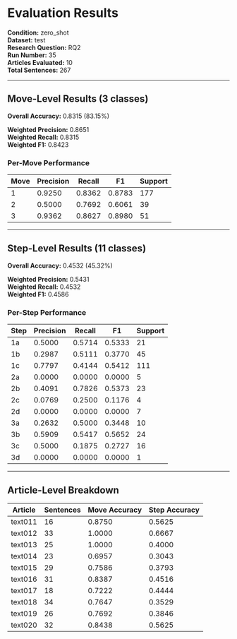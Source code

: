 # Evaluation Results

**Condition:** zero_shot  
**Dataset:** test  
**Research Question:** RQ2  
**Run Number:** 35  
**Articles Evaluated:** 10  
**Total Sentences:** 267  

---

## Move-Level Results (3 classes)

**Overall Accuracy:** 0.8315 (83.15%)  

**Weighted Precision:** 0.8651  
**Weighted Recall:** 0.8315  
**Weighted F1:** 0.8423  

### Per-Move Performance

| Move | Precision | Recall | F1 | Support |
|------|-----------|--------|----|---------|
| 1 | 0.9250 | 0.8362 | 0.8783 | 177 |
| 2 | 0.5000 | 0.7692 | 0.6061 | 39 |
| 3 | 0.9362 | 0.8627 | 0.8980 | 51 |

---

## Step-Level Results (11 classes)

**Overall Accuracy:** 0.4532 (45.32%)  

**Weighted Precision:** 0.5431  
**Weighted Recall:** 0.4532  
**Weighted F1:** 0.4586  

### Per-Step Performance

| Step | Precision | Recall | F1 | Support |
|------|-----------|--------|----|---------|
| 1a | 0.5000 | 0.5714 | 0.5333 | 21 |
| 1b | 0.2987 | 0.5111 | 0.3770 | 45 |
| 1c | 0.7797 | 0.4144 | 0.5412 | 111 |
| 2a | 0.0000 | 0.0000 | 0.0000 | 5 |
| 2b | 0.4091 | 0.7826 | 0.5373 | 23 |
| 2c | 0.0769 | 0.2500 | 0.1176 | 4 |
| 2d | 0.0000 | 0.0000 | 0.0000 | 7 |
| 3a | 0.2632 | 0.5000 | 0.3448 | 10 |
| 3b | 0.5909 | 0.5417 | 0.5652 | 24 |
| 3c | 0.5000 | 0.1875 | 0.2727 | 16 |
| 3d | 0.0000 | 0.0000 | 0.0000 | 1 |

---

## Article-Level Breakdown

| Article | Sentences | Move Accuracy | Step Accuracy |
|---------|-----------|---------------|---------------|
| text011 | 16 | 0.8750 | 0.5625 |
| text012 | 33 | 1.0000 | 0.6667 |
| text013 | 25 | 1.0000 | 0.4000 |
| text014 | 23 | 0.6957 | 0.3043 |
| text015 | 29 | 0.7586 | 0.3793 |
| text016 | 31 | 0.8387 | 0.4516 |
| text017 | 18 | 0.7222 | 0.4444 |
| text018 | 34 | 0.7647 | 0.3529 |
| text019 | 26 | 0.7692 | 0.3846 |
| text020 | 32 | 0.8438 | 0.5625 |
